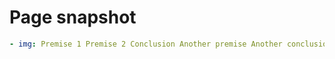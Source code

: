 # Page snapshot

```yaml
- img: Premise 1 Premise 2 Conclusion Another premise Another conclusion
```